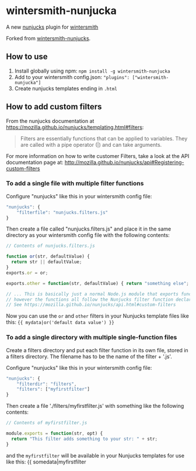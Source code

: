 wintersmith-nunjucka
====================

A new [nunjucks](https://mozilla.github.io/nunjucks/) plugin for 
[wintersmith](http://wintersmith.io/)

Forked from [wintersmith-nunjucks](https://github.com/jbuck/wintersmith-nunjucks/tree/880bfe7c83f6efcc192bdf570c391bc19ae283b3).

How to use
----------

1. Install globally using npm: `npm install -g wintersmith-nunjucka`
2. Add to your wintersmith config.json: `"plugins": ["wintersmith-nunjucka"]`
3. Create nunjucks templates ending in `.html`


How to add custom filters
---------------------------

From the nunjucks documentation at https://mozilla.github.io/nunjucks/templating.html#filters:

>Filters are essentially functions that can be applied to variables. They are called with a pipe operator (|) and can take arguments.

For more information on how to write customer Filters, take a look at the API documentation page at: http://mozilla.github.io/nunjucks/api#Registering-custom-filters

### To add a single file with multiple filter functions

Configure "nunjucks" like this in your wintersmith config file:

```javascript
"nunjucks": {  
    "filterfile": "nunjucks.filters.js"
}
```

Then create a file called "nunjucks.filters.js" and place it in the same directory as your wintersmith config file with the following contents:

```javascript
// Contents of nunjucks.filters.js

function or(str, defaultValue) {
  return str || defaultValue;
}
exports.or = or;

exports.other = function(str, defaultValue) { return "something else"; };

// ... This is basically just a normal Node.js module that exports functions,
// however the functions all follow the Nunjucks filter function declaration style.
// See https://mozilla.github.io/nunjucks/api.html#custom-filters
```

Now you can use the `or` and `other` filters in your Nunjucks template files like this: `{{ mydata|or('default data value') }}`

### To add a single directory with multiple single-function files

Create a filters directory and put each filter function in its own file, stored in a filters directory. The filename has to be the name of the filter + '.js'.

Configure "nunjucks" like this in your wintersmith config file:

```javascript
"nunjucks": {  
    "filterdir": "filters",
    "filters": ["myfirstfilter"]
}
```

Then create a file './filters/myfirstfilter.js' with something like the following contents:

```javascript
// Contents of myfirstfilter.js

module.exports = function(str, opt) {
  return "This filter adds something to your str: " + str;
}
```

and the `myfirstfilter` will be available in your Nunjucks templates for use like this: {{ somedata|myfirstfilter
